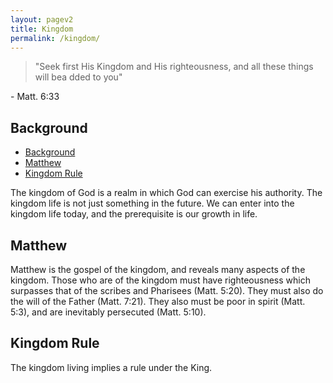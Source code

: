 ```yaml
---
layout: pagev2
title: Kingdom
permalink: /kingdom/
---
```


>"Seek first His Kingdom and His righteousness, and all these things will bea dded to you"

\- Matt. 6:33
## Background

- [Background](#background)
- [Matthew](#matthew)
- [Kingdom Rule](#kingdom-rule)

The kingdom of God is a realm in which God can exercise his authority. The kingdom life is not just something in the future. We can enter into the kingdom life today, and the prerequisite is our growth in life.

## Matthew

Matthew is the gospel of the kingdom, and reveals many aspects of the kingdom. Those who are of the kingdom must have righteousness which surpasses that of the scribes and Pharisees (Matt. 5:20). They must also do the will of the Father (Matt. 7:21). They also must be poor in spirit (Matt. 5:3), and are inevitably persecuted (Matt. 5:10).



## Kingdom Rule

The kingdom living implies a rule under the King. 